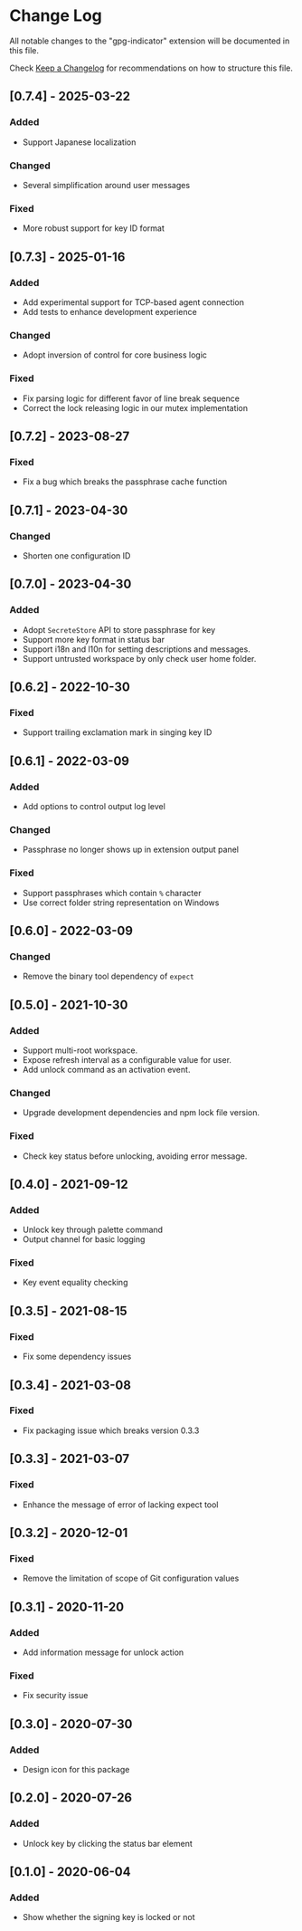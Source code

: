 # Change Log

All notable changes to the "gpg-indicator" extension will be documented in this file.

Check [Keep a Changelog](http://keepachangelog.com/) for recommendations on how to structure this file.

## [0.7.4] - 2025-03-22
### Added
- Support Japanese localization
### Changed
- Several simplification around user messages
### Fixed
- More robust support for key ID format

## [0.7.3] - 2025-01-16
### Added
- Add experimental support for TCP-based agent connection
- Add tests to enhance development experience
### Changed
- Adopt inversion of control for core business logic
### Fixed
- Fix parsing logic for different favor of line break sequence
- Correct the lock releasing logic in our mutex implementation

## [0.7.2] - 2023-08-27
### Fixed
- Fix a bug which breaks the passphrase cache function

## [0.7.1] - 2023-04-30
### Changed
- Shorten one configuration ID

## [0.7.0] - 2023-04-30
### Added
- Adopt `SecreteStore` API to store passphrase for key
- Support more key format in status bar
- Support i18n and l10n for setting descriptions and messages.
- Support untrusted workspace by only check user home folder.


## [0.6.2] - 2022-10-30
### Fixed
- Support trailing exclamation mark in singing key ID


## [0.6.1] - 2022-03-09
### Added
- Add options to control output log level
### Changed
- Passphrase no longer shows up in extension output panel
### Fixed
- Support passphrases which contain `%` character
- Use correct folder string representation on Windows


## [0.6.0] - 2022-03-09
### Changed
- Remove the binary tool dependency of `expect`


## [0.5.0] - 2021-10-30
### Added
- Support multi-root workspace.
- Expose refresh interval as a configurable value for user.
- Add unlock command as an activation event.
### Changed
- Upgrade development dependencies and npm lock file version.
### Fixed
- Check key status before unlocking, avoiding error message.


## [0.4.0] - 2021-09-12
### Added
- Unlock key through palette command
- Output channel for basic logging
### Fixed
- Key event equality checking

## [0.3.5] - 2021-08-15
### Fixed
- Fix some dependency issues

## [0.3.4] - 2021-03-08
### Fixed
- Fix packaging issue which breaks version 0.3.3

## [0.3.3] - 2021-03-07
### Fixed
- Enhance the message of error of lacking expect tool

## [0.3.2] - 2020-12-01
### Fixed
- Remove the limitation of scope of Git configuration values

## [0.3.1] - 2020-11-20
### Added
- Add information message for unlock action

### Fixed
- Fix security issue

## [0.3.0] - 2020-07-30
### Added
- Design icon for this package

## [0.2.0] - 2020-07-26
### Added
- Unlock key by clicking the status bar element


## [0.1.0] - 2020-06-04
### Added
- Show whether the signing key is locked or not
